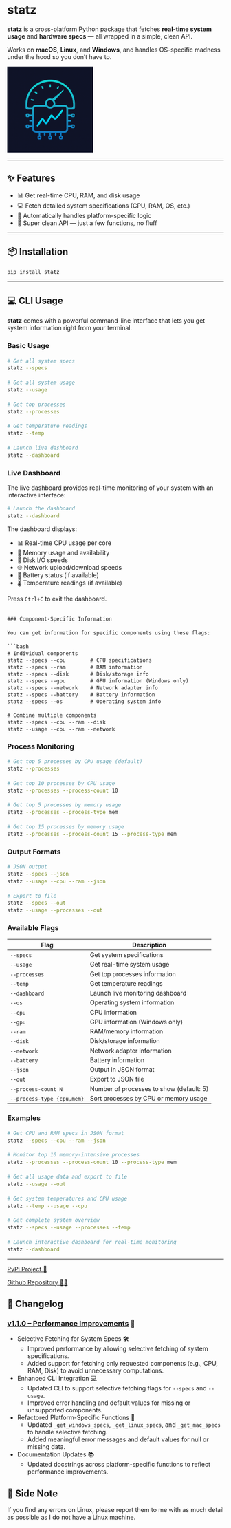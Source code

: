 # statz

**statz** is a cross-platform Python package that fetches **real-time system usage** and **hardware specs** — all wrapped in a simple, clean API.

Works on **macOS**, **Linux**, and **Windows**, and handles OS-specific madness under the hood so you don’t have to.

<img src="img/logo.png" alt="drawing" width="200"/>


---

## ✨ Features

- 📊 Get real-time CPU, RAM, and disk usage
- 💻 Fetch detailed system specifications (CPU, RAM, OS, etc.)
- 🧠 Automatically handles platform-specific logic
- 🧼 Super clean API — just a few functions, no fluff

---

## 📦 Installation

```bash
pip install statz
```

---

## 💻 CLI Usage

**statz** comes with a powerful command-line interface that lets you get system information right from your terminal.

### Basic Usage

```bash
# Get all system specs
statz --specs

# Get all system usage
statz --usage

# Get top processes
statz --processes

# Get temperature readings
statz --temp

# Launch live dashboard
statz --dashboard
```

### Live Dashboard

The live dashboard provides real-time monitoring of your system with an interactive interface:

```bash
# Launch the dashboard
statz --dashboard
```

The dashboard displays:
- 📊 Real-time CPU usage per core
- 🧠 Memory usage and availability
- 💾 Disk I/O speeds
- 🌐 Network upload/download speeds
- 🔋 Battery status (if available)
- 🌡️ Temperature readings (if available)

Press `Ctrl+C` to exit the dashboard.
```

### Component-Specific Information

You can get information for specific components using these flags:

```bash
# Individual components
statz --specs --cpu        # CPU specifications
statz --specs --ram        # RAM information
statz --specs --disk       # Disk/storage info
statz --specs --gpu        # GPU information (Windows only)
statz --specs --network    # Network adapter info
statz --specs --battery    # Battery information
statz --specs --os         # Operating system info

# Combine multiple components
statz --specs --cpu --ram --disk
statz --usage --cpu --ram --network
```

### Process Monitoring

```bash
# Get top 5 processes by CPU usage (default)
statz --processes

# Get top 10 processes by CPU usage
statz --processes --process-count 10

# Get top 5 processes by memory usage
statz --processes --process-type mem

# Get top 15 processes by memory usage
statz --processes --process-count 15 --process-type mem
```

### Output Formats

```bash
# JSON output
statz --specs --json
statz --usage --cpu --ram --json

# Export to file
statz --specs --out
statz --usage --processes --out
```

### Available Flags

| Flag | Description |
|------|-------------|
| `--specs` | Get system specifications |
| `--usage` | Get real-time system usage |
| `--processes` | Get top processes information |
| `--temp` | Get temperature readings |
| `--dashboard` | Launch live monitoring dashboard |
| `--os` | Operating system information |
| `--cpu` | CPU information |
| `--gpu` | GPU information (Windows only) |
| `--ram` | RAM/memory information |
| `--disk` | Disk/storage information |
| `--network` | Network adapter information |
| `--battery` | Battery information |
| `--json` | Output in JSON format |
| `--out` | Export to JSON file |
| `--process-count N` | Number of processes to show (default: 5) |
| `--process-type {cpu,mem}` | Sort processes by CPU or memory usage |

### Examples

```bash
# Get CPU and RAM specs in JSON format
statz --specs --cpu --ram --json

# Monitor top 10 memory-intensive processes
statz --processes --process-count 10 --process-type mem

# Get all usage data and export to file
statz --usage --out

# Get system temperatures and CPU usage
statz --temp --usage --cpu

# Get complete system overview
statz --specs --usage --processes --temp

# Launch interactive dashboard for real-time monitoring
statz --dashboard
```

---
[PyPi Project 🐍](https://pypi.org/project/statz/)

[Github Repository 🧑‍💻](https://github.com/hellonearth311/Statz)

## 📝 Changelog

### [v1.1.0 – Performance Improvements](https://github.com/hellonearth311/Statz/releases/tag/v1.1.0) 🚀
- Selective Fetching for System Specs 🛠️
  - Improved performance by allowing selective fetching of system specifications.
  - Added support for fetching only requested components (e.g., CPU, RAM, Disk) to avoid unnecessary computations.
- Enhanced CLI Integration 💻
  - Updated CLI to support selective fetching flags for `--specs` and `--usage`.
  - Improved error handling and default values for missing or unsupported components.
- Refactored Platform-Specific Functions 🧹
  - Updated `_get_windows_specs`, `_get_linux_specs`, and `_get_mac_specs` to handle selective fetching.
  - Added meaningful error messages and default values for null or missing data.
- Documentation Updates 📚
  - Updated docstrings across platform-specific functions to reflect performance improvements.

## 📝 Side Note
If you find any errors on Linux, please report them to me with as much detail as possible as I do not have a Linux machine.

